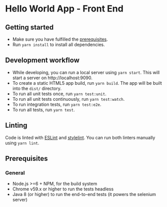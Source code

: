 # Hello World App - Front End

## Getting started

* Make sure you have fulfilled the [prerequisites](#prerequisites).
* Run `yarn install` to install all dependencies.

## Development workflow

* While developing, you can run a local server using `yarn start`.
This will start a server on http://localhost:9090.
* To create a static HTML5 app build, run `yarn build`.
The app will be built into the `dist/` directory.
* To run all unit tests once, run `yarn test:unit`.
* To run all unit tests continuously, run `yarn test:watch`.
* To run integration tests, run `yarn test:e2e`.
* To run all tests, run `yarn test`.

## Linting

Code is linted with [ESLint](https://eslint.org/) and [stylelint](https://stylelint.io/).
You can run both linters manually using `yarn lint`.

## Prerequisites

### General

* Node.js >=6 + NPM, for the build system
* Chrome v59.x or higher to run the tests headless
* Java 8 (or higher) to run the end-to-end tests (it powers the selenium server)

